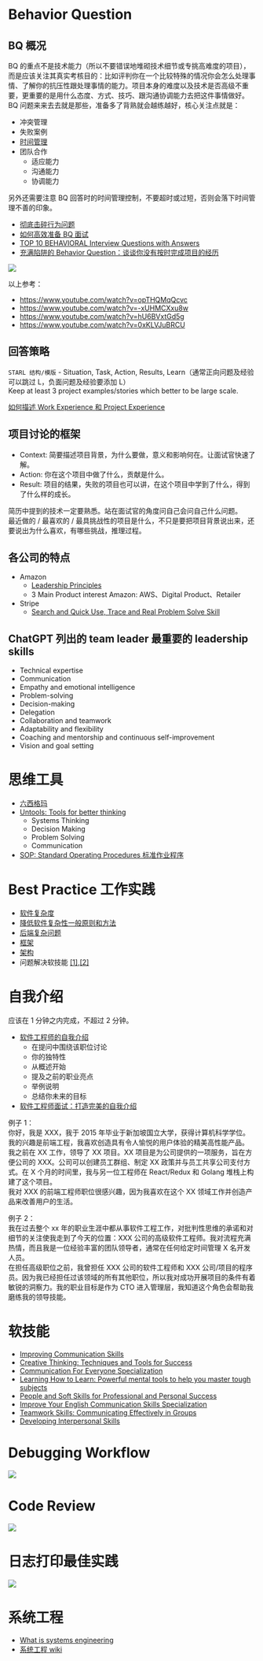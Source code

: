 # Behavior Question
  
## BQ 概况
BQ 的重点不是技术能力（所以不要错误地堆砌技术细节或专挑高难度的项目），而是应该关注其真实考核目的：比如评判你在一个比较特殊的情况你会怎么处理事情、了解你的抗压性跟处理事情的能力。项目本身的难度以及技术是否高级不重要，更重要的是用什么态度、方式、技巧、跟沟通协调能力去把这件事情做好。  
BQ 问题来来去去就是那些，准备多了背熟就会越练越好，核心关注点就是：  
* 冲突管理
* 失败案例
* [时间管理](https://en.wikipedia.org/wiki/Time_management)
* 团队合作
  * 适应能力
  * 沟通能力
  * 协调能力

另外还需要注意 BQ 回答时的时间管理控制，不要超时或过短，否则会落下时间管理不善的印象。  

* [彻底击碎行为问题](https://docs.google.com/document/d/112HBiMNvu6TYbDUOfVRe_MS4A-fKaWYrpMlmnsiMNiA/edit#heading=h.bmwacy4ylksh)
* [如何高效准备 BQ 面试](https://www.youtube.com/watch?v=-xUHMCXxu8w)
* [TOP 10 BEHAVIORAL Interview Questions with Answers](https://www.youtube.com/watch?v=khbR_qvOF5g)
* [充满陷阱的 Behavior Question：谈谈你没有按时完成项目的经历](https://zhuanlan.zhihu.com/p/65345319)  

![](./Behavior%20Question.png)  
  
以上参考：  
* https://www.youtube.com/watch?v=opTHQMqQcvc  
* https://www.youtube.com/watch?v=-xUHMCXxu8w  
* https://www.youtube.com/watch?v=hU6BVxtGd5g  
* https://www.youtube.com/watch?v=0xKLVJuBRCU  
  
## 回答策略
`STARL 结构/模版` - Situation, Task, Action, Results, Learn（通常正向问题及经验可以跳过 L，负面问题及经验要添加 L）  
Keep at least 3 project examples/stories which better to be large scale.  

[如何描述 Work Experience 和 Project Experience](https://www.youtube.com/watch?v=WSoN8ZMiXTc)  
  
## 项目讨论的框架
* Context: 简要描述项目背景，为什么要做，意义和影响何在。让面试官快速了解。
* Action: 你在这个项目中做了什么，贡献是什么。
* Result: 项目的结果，失败的项目也可以讲，在这个项目中学到了什么，得到了什么样的成长。  
  
简历中提到的技术一定要熟悉。站在面试官的角度问自己会问自己什么问题。  
最近做的 / 最喜欢的 / 最具挑战性的项目是什么，不只是要把项目背景说出来，还要说出为什么喜欢，有哪些挑战，推理过程。  
  
## 各公司的特点
* Amazon
  * [Leadership Principles](https://www.amazon.jobs/en/principles)
  * 3 Main Product interest Amazon: AWS、Digital Product、Retailer
* Stripe
  * [Search and Quick Use, Trace and Real Problem Solve Skill](https://medium.com/@SantalTech/no-leetcode-the-stripe-interview-experience-cf1b29e6f55d)  

## ChatGPT 列出的 team leader 最重要的 leadership skills
* Technical expertise
* Communication
* Empathy and emotional intelligence
* Problem-solving
* Decision-making
* Delegation
* Collaboration and teamwork
* Adaptability and flexibility
* Coaching and mentorship and continuous self-improvement
* Vision and goal setting

# 思维工具
* [六西格玛](https://zh.wikipedia.org/zh-hans/%E5%85%AD%E6%A8%99%E6%BA%96%E5%B7%AE)
* [Untools: Tools for better thinking](./untools.md)
  * Systems Thinking
  * Decision Making
  * Problem Solving
  * Communication
* [SOP: Standard Operating Procedures 标准作业程序](https://wiki.mbalib.com/wiki/SOP)

# Best Practice 工作实践
* [软件复杂度](./软件复杂度.md)
* [降低软件复杂性一般原则和方法](./降低软件复杂性一般原则和方法.md)
* [后端复杂问题](./后端复杂问题.md)
* [框架](./框架.md)
* [架构](./架构.md)
* 问题解决软技能 [[1]](https://medium.com/@SantalTech/no-leetcode-the-stripe-interview-experience-cf1b29e6f55d),[[2]](https://plantegg.github.io/2018/05/24/%E5%A6%82%E4%BD%95%E5%9C%A8%E5%B7%A5%E4%BD%9C%E4%B8%AD%E5%AD%A6%E4%B9%A0V1.1/)

# 自我介绍
应该在 1 分钟之内完成，不超过 2 分钟。  

* [软件工程师的自我介绍](https://www.indeed.com/career-advice/interviewing/tell-me-about-yourself-software-engineer)
  * 在提问中围绕该职位讨论
  * 你的独特性
  * 从概述开始
  * 提及之前的职业亮点
  * 举例说明
  * 总结你未来的目标
* [软件工程师面试：打造完美的自我介绍](https://www.techinterviewhandbook.org/self-introduction/)

例子 1：  
你好，我是 XXX，我于 2015 年毕业于新加坡国立大学，获得计算机科学学位。我的兴趣是前端工程，我喜欢创造具有令人愉悦的用户体验的精美高性能产品。  
我之前在 XX 工作，领导了 XX 项目。XX 项目是为公司提供的一项服务，旨在方便公司的 XXX。公司可以创建员工群组、制定 XX 政策并与员工共享公司支付方式。在 X 个月的时间里，我与另一位工程师在 React/Redux 和 Golang 堆栈上构建了这个项目。  
我对 XXX 的前端工程师职位很感兴趣，因为我喜欢在这个 XX 领域工作并创造产品来改善用户的生活。  

例子 2：  
我在过去整个 xx 年的职业生涯中都从事软件工程工作，对批判性思维的承诺和对细节的关注使我走到了今天的位置：XXX 公司的高级软件工程师。我对流程充满热情，而且我是一位经验丰富的团队领导者，通常在任何给定时间管理 X 名开发人员。  
在担任高级职位之前，我曾担任 XXX 公司的软件工程师和 XXX 公司/项目的程序员。因为我已经担任过该领域的所有其他职位，所以我对成功开展项目的条件有着敏锐的洞察力。我的职业目标是作为 CTO 进入管理层，我知道这个角色会帮助我磨练我的领导技能。  

# 软技能
* [Improving Communication Skills](https://www.coursera.org/learn/wharton-communication-skills)
* [Creative Thinking: Techniques and Tools for Success](https://www.coursera.org/learn/creative-thinking-techniques-and-tools-for-success)
* [Communication For Everyone Specialization](https://www.coursera.org/specializations/communicationforeveryone)
* [Learning How to Learn: Powerful mental tools to help you master tough subjects](https://www.coursera.org/learn/learning-how-to-learn)
* [People and Soft Skills for Professional and Personal Success](https://www.coursera.org/specializations/people-and-soft-skills-for-professional-success)
* [Improve Your English Communication Skills Specialization](https://www.coursera.org/specializations/improve-english)
* [Teamwork Skills: Communicating Effectively in Groups](https://www.coursera.org/learn/teamwork-skills-effective-communication)
* [Developing Interpersonal Skills](https://www.coursera.org/learn/interpersonal-skills)

# Debugging Workflow
![](./debugging-workflow.jpeg)  

# Code Review
![](./code_review_pyramid.png)  

# 日志打印最佳实践
![](./日志打印最佳实践.jpeg)  

# 系统工程
* [What is systems engineering](https://www.freecodecamp.org/news/what-is-systems-engineering/)
* [系统工程 wiki](https://zh.wikipedia.org/zh-hans/%E7%B3%BB%E7%BB%9F%E5%B7%A5%E7%A8%8B)
